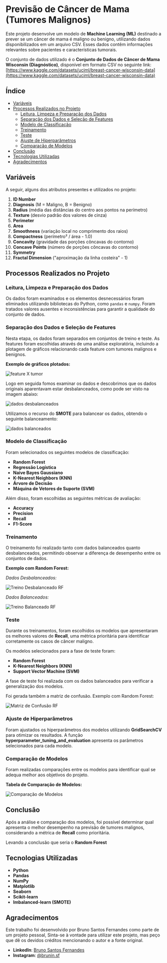 # Previsão de Câncer de Mama (Tumores Malignos)

Este projeto desenvolve um modelo de **Machine Learning (ML)** destinado a prever se um câncer de mama é maligno ou benigno, utilizando dados disponibilizados em um arquivo CSV. Esses dados contêm informações relevantes sobre pacientes e características tumorais.

O conjunto de dados utilizado é o **Conjunto de Dados de Câncer de Mama Wisconsin (Diagnóstico)**, disponível em formato CSV no seguinte link:  
[https://www.kaggle.com/datasets/uciml/breast-cancer-wisconsin-data](https://www.kaggle.com/datasets/uciml/breast-cancer-wisconsin-data)

## Índice
- [Variáveis](#variáveis)
- [Processos Realizados no Projeto](#processos-realizados-no-projeto)
  - [Leitura, Limpeza e Preparação dos Dados](#leitura-limpeza-e-preparação-dos-dados)
  - [Separação dos Dados e Seleção de Features](#separação-dos-dados-e-seleção-de-features)
  - [Modelo de Classificação](#modelo-de-classificação)
  - [Treinamento](#treinamento)
  - [Teste](#teste)
  - [Ajuste de Hiperparâmetros](#ajuste-de-hiperparâmetros)
  - [Comparação de Modelos](#comparação-de-modelos)
- [Conclusão](#conclusão)
- [Tecnologias Utilizadas](#tecnologias-utilizadas)
- [Agradecimentos](#agradecimentos)


## Variáveis

A seguir, alguns dos atributos presentes e utilizados no projeto:

1. **ID Number**
2. **Diagnosis** (M = Maligno, B = Benigno)
3. **Radius** (média das distâncias do centro aos pontos na perímetro)
4. **Texture** (desvio padrão dos valores de cinza)
5. **Perimeter**
6. **Area**
7. **Smoothness** (variação local no comprimento dos raios)
8. **Compactness** (perímetro² / área - 1.0)
9. **Concavity** (gravidade das porções côncavas do contorno)
10. **Concave Points** (número de porções côncavas do contorno)
11. **Symmetry**
12. **Fractal Dimension** ("aproximação da linha costeira" - 1)

## Processos Realizados no Projeto

### Leitura, Limpeza e Preparação dos Dados

Os dados foram examinados e os elementos desnecessários foram eliminados utilizando bibliotecas do Python, como `pandas` e `numpy`. Foram tratados valores ausentes e inconsistências para garantir a qualidade do conjunto de dados.

### Separação dos Dados e Seleção de Features

Nesta etapa, os dados foram separados em conjuntos de treino e teste. As features foram escolhidas através de uma análise exploratória, incluindo a plotagem de gráficos relacionando cada feature com tumores malignos e benignos.

**Exemplo de gráficos plotados:**

![feature X tumor](img/featureXtumor.png)

Logo em seguida fomos examinar os dados e descobrimos que os dados originais aparentavam estar desbalanceados, como pode ser visto na imagem abaixo:

![dados desbalanceados](img/distribuição1.png)

Utilizamos o recurso do **SMOTE** para balancear os dados, obtendo o seguinte balanceamento:

![dados balanceados](img/distribuição2.png)

### Modelo de Classificação

Foram selecionados os seguintes modelos de classificação:

- **Random Forest**
- **Regressão Logística**
- **Naive Bayes Gaussiano**
- **K-Nearest Neighbors (KNN)**
- **Árvore de Decisão**
- **Máquina de Vetores de Suporte (SVM)**

Além disso, foram escolhidas as seguintes métricas de avaliação:

- **Accuracy**
- **Precision**
- **Recall**
- **F1-Score**

### Treinamento

O treinamento foi realizado tanto com dados balanceados quanto desbalanceados, permitindo observar a diferença de desempenho entre os conjuntos de dados.

**Exemplo com Random Forest:**

*Dados Desbalanceados:*

![Treino Desbalanceado RF](img/desbalanceado.png)

*Dados Balanceados:*

![Treino Balanceado RF](img/balanceado.png)

### Teste

Durante os treinamentos, foram escolhidos os modelos que apresentaram os melhores valores de **Recall**, uma métrica prioritária para identificar corretamente os casos de câncer maligno.

Os modelos selecionados para a fase de teste foram:
- **Random Forest**
- **K-Nearest Neighbors (KNN)**
- **Support Vector Machine (SVM)**

A fase de teste foi realizada com os dados balanceados para verificar a generalização dos modelos.

Foi gerada também a matriz de confusão. Exemplo com Random Forest:

![Matriz de Confusão RF](img/matriz%20de%20RF.png)

### Ajuste de Hiperparâmetros

Foram ajustados os hiperparâmetros dos modelos utilizando **GridSearchCV** para otimizar os resultados. A função **hyperparameter_tuning_and_evaluation** apresenta os parâmetros selecionados para cada modelo.

### Comparação de Modelos

Foram realizadas comparações entre os modelos para identificar qual se adequa melhor aos objetivos do projeto.

**Tabela de Comparação de Modelos:**

![Comparação de Modelos](img/comparação.png)

## Conclusão

Após a análise e comparação dos modelos, foi possível determinar qual apresenta o melhor desempenho na previsão de tumores malignos, considerando a métrica de **Recall** como prioritária.

Levando a conclusão que seria o **Random Forest**

## Tecnologias Utilizadas

- **Python**
- **Pandas**
- **NumPy**
- **Matplotlib**
- **Seaborn**
- **Scikit-learn**
- **Imbalanced-learn (SMOTE)**

## Agradecimentos 

Este trabalho foi desenvolvido por Bruno Santos Fernandes como parte de um projeto pessoal, Sinta-se à vontade para utilizar este projeto, mas peço que dê os devidos créditos mencionando o autor e a fonte original.

- **LinkedIn**: [Bruno Santos Fernandes](https://www.linkedin.com/in/bruno-santos-fernandes-b58824229/)
- **Instagram**: [@brunin.sf](https://www.instagram.com/brunin.sf/)
